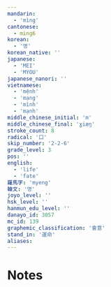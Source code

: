 ```yaml
---
mandarin:
  - 'mìng'
cantonese:
  - ming6
korean:
  - '명'
korean_native: ''
japanese:
  - 'MEI'
  - 'MYOU'
japanese_nanori: ''
vietnamese:
  - 'mệnh'
  - 'mạng'
  - 'mình'
  - 'mạnh'
middle_chinese_initial: 'm'
middle_chinese_final: 'ɣiæŋ'
stroke_count: 8
radical: '口'
skip_number: '2-2-6'
grade_level: 3
pos: ''
english:
  - 'life'
  - 'fate'
羅馬字: 'myeng'
韓文: '명'
joyo_level: ''
hsk_level: ''
hanmun_edu_level: ''
danayo_id: 3057
mc_id: 139
graphemic_classification: '會意'
stand_in: '運命'
aliases:
---
```


# Notes
